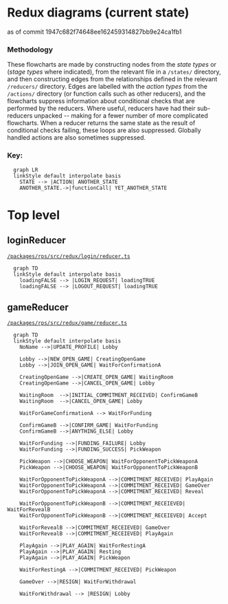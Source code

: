<!-- Recommend VSCode plugin 
Name: Markdown Preview Mermaid Support
Id: bierner.markdown-mermaid
Description: Adds Mermaid diagram and flowchart support to VS Code's builtin markdown preview
Version: 1.1.2
Publisher: Matt Bierner
VS Marketplace Link: https://marketplace.visualstudio.com/items?itemName=bierner.markdown-mermaid -->
# Redux diagrams (current state)
as of commit 1947c682f74648ee162459314827bb9e24ca1fb1
### Methodology
These flowcharts are made by constructing nodes from the *state types* or (*stage types* where indicated), from the relevant file in a `/states/` directory, and then constructing edges from the relationships defined in the relevant `/reducers/` directory. Edges are labelled with the *action types* from the `/actions/` directory (or function calls such as other reducers), and the flowcharts suppress information about conditional checks that are performed by the reducers. Where useful, reducers have had their sub-reducers unpacked -- making for a fewer number of more complicated flowcharts. When a reducer returns the same state as the result of conditional checks failing, these loops are also suppressed. Globally handled actions are also sometimes suppressed.
<!-- TODO: consider using the actual `string` value of the types, rather than the variable name. -->
<!-- TODO: related to ^, consider enforcing this string to be *exactly* the same as the type variable name -->
<!-- TODO: use hyperlinks / anchors to make this document easier to navigate. -->


### Key: 
```mermaid
  graph LR
  linkStyle default interpolate basis
    STATE --> |ACTION| ANOTHER_STATE
    ANOTHER_STATE.->|functionCall| YET_ANOTHER_STATE
```
# Top level
## loginReducer
[`/packages/rps/src/redux/login/reducer.ts`](../src/redux/login/reducer.ts)
```mermaid
  graph TD
  linkStyle default interpolate basis
    loadingFALSE --> |LOGIN_REQUEST| loadingTRUE
    loadingFALSE --> |LOGOUT_REQUEST| loadingTRUE
```
<!-- etc -- doesn't fit in a flowchart so nicely. -->
## gameReducer
[`/packages/rps/src/redux/game/reducer.ts`](../src/redux/game/reducer.ts)
```mermaid
  graph TD
  linkStyle default interpolate basis
    NoName -->|UPDATE_PROFILE| Lobby

    Lobby -->|NEW_OPEN_GAME| CreatingOpenGame
    Lobby -->|JOIN_OPEN_GAME| WaitForConfirmationA

    CreatingOpenGame -->|CREATE_OPEN_GAME| WaitingRoom
    CreatingOpenGame -->|CANCEL_OPEN_GAME| Lobby

    WaitingRoom  -->|INITIAL_COMMITMENT_RECEIVED| ConfirmGameB
    WaitingRoom  -->|CANCEL_OPEN_GAME| Lobby

    WaitForGameConfirmationA --> WaitForFunding

    ConfirmGameB -->|CONFIRM_GAME| WaitForFunding
    ConfirmGameB -->|ANYTHING_ELSE| Lobby

    WaitForFunding -->|FUNDING_FAILURE| Lobby
    WaitForFunding -->|FUNDING_SUCCESS| PickWeapon

    PickWeapon -->|CHOOSE_WEAPON| WaitForOpponentToPickWeaponA
    PickWeapon -->|CHOOSE_WEAPON| WaitForOpponentToPickWeaponB

    WaitForOpponentToPickWeaponA -->|COMMITMENT_RECEIVED| PlayAgain
    WaitForOpponentToPickWeaponA -->|COMMITMENT_RECEIVED| GameOver
    WaitForOpponentToPickWeaponA -->|COMMITMENT_RECEIVED| Reveal

    WaitForOpponentToPickWeaponB -->|COMMITMENT_RECEIEVED| WaitForRevealB
    WaitForOpponentToPickWeaponB -->|COMMITMENT_RECEIEVED| Accept

    WaitForRevealB -->|COMMITMENT_RECEIEVED| GameOver
    WaitForRevealB -->|COMMITMENT_RECEIEVED| PlayAgain

    PlayAgain -->|PLAY_AGAIN| WaitForRestingA
    PlayAgain -->|PLAY_AGAIN| Resting
    PlayAgain -->|PLAY_AGAIN| PickWeapon

    WaitForRestingA -->|COMMITMENT_RECEIVED| PickWeapon

    GameOver -->|RESIGN| WaitForWithdrawal

    WaitForWithdrawal --> |RESIGN| Lobby




```